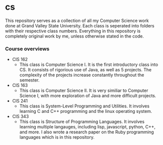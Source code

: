 # cs
This repository serves as a collection of all my Computer Science work done at Grand Valley State University. Each class is seperated into folders with their respective class numbers. Everything in this repository is completely original work by me, unless otherwise stated in the code.

### Course overviews
- CIS 162
  - This class is Computer Science I. It is the first introductory class into CS. It consists of rigorious use of Java, as well as 5 projects. The complexity of the projects increase constantly throughout the semester.
- CIS 163
  - This class is Computer Science II. It is very similiar to Computer Science I, with more exploration of Java and more difficult projects.
- CIS 241
  - This class is System-Level Programming and Utilities. It involves learning C and C++ programming and the linux operating system. 
- CIS 343
  - This class is Structure of Programming Languages. It involves learning multiple langauges, including lisp, javascript, python, C++, and more. I also wrote a research paper on the Ruby programming languages which is in this repository. 
